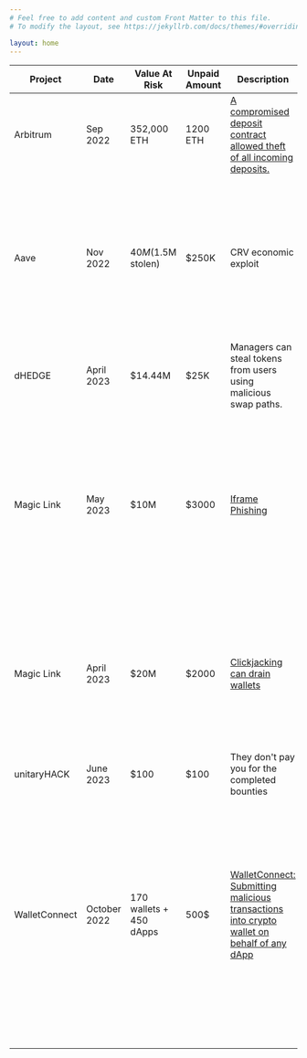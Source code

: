 ```yaml
---
# Feel free to add content and custom Front Matter to this file.
# To modify the layout, see https://jekyllrb.com/docs/themes/#overriding-theme-defaults

layout: home
---
```


| Project | Date | Value At Risk | Unpaid Amount | Description | Details | 
| --- | --- | --- | --- | --- | --- |
|  Arbitrum   |  Sep 2022   |  352,000 ETH   |  1200 ETH   |  [A compromised deposit contract allowed theft of all incoming deposits.](https://medium.com/@0xriptide/hackers-in-arbitrums-inbox-ca23272641a2)   |  The largest deposit during bug bounty negotiation was 351,803 ETH. The max bounty for a critical vulnerability was advertised as $2mm. The white hat was only awarded 25% of the max bounty (400 ETH).   | 
|  Aave   |  Nov 2022   |  $40M ($1.5M stolen)   |  $250K   |  CRV economic exploit  |  An attacker targeted Aave's treasury using an economic exploit of CRV borrowing/lending on the protocol. The white hat showed Aave the wallet, the attack path, and how to stop it days before the attack occurred. Over $40m was at risk. [$1.5m was actually taken from the exploit, which was stopped midway by private individuals leading a short squeeze.](https://cointelegraph.com/news/aave-purchases-2-7m-crv-to-clear-bad-debt-following-failed-eisenberg-attack)  Aave paid no bug bounty.   |
|  dHEDGE    |  April 2023   | $14.44M   |  $25K   |   Managers can steal tokens from users using malicious swap paths.  |  [dHEDGE responded that the issue is "well-known" and that it is impossible to fix.  They did not fix the issue and paid a $500 payment for "goodwill".](https://mirror.xyz/0x6746Cae57DA75D77137f7749582f511B4d9f866c/fU6YVrXulTL5z5qMraVTDJmnUiPP8NH17XGzDJLvq1k)  |
|   Magic Link  | May 2023    | $10M  |  $3000   | [Iframe Phishing](https://twitter.com/NanakNihal/status/1684301807885996033) | Magic Link claims their wallet to be unphishable. Yet it was found to be vulnerable to iframe phishing, more pernicious than standard phishing as there is no URL bar. Magic Link ignored the vulnerability after eight reminders over a month-long period until it began receiving public scrutiny about the presence of a potential unknown vulnerability. The whitehat suggested a payment of more than $3000 and Magic Link ignored the hacker, paid nothing, and publicly announced its patch as a "new security feature" and their "investment in security" rather than an unpaid whitehat's finding. |
|   Magic Link  | April 2023    | $20M  |  $2000   | [Clickjacking can drain wallets](https://twitter.com/NanakNihal/status/1684301807885996033) | All user funds, which are here estimated to be above $20M, were at risk, with minimal user interaction needed to steal them. Magic Link's max bounty is $3000. Magic Link paid $1000, falsely claiming it is not critical because it needs a dashboard misconfiguration or XSS to be exploited (it needs neither). Magic Link refused to coordinate a timeline to fix it for months until this issue received more public scrutiny; at that point, they fixed it in days. |
|  unitaryHACK    |  June 2023   | $100   |  $100 |   They don't pay you for the completed bounties  |  [unitaryHACK stopped responding to the emails asking for the payment to be made.](https://unitaryhack.dev/hackers/rum1887/)  |
| WalletConnect    |  October 2022 | 170 wallets + 450 dApps | 500$ | [WalletConnect: Submitting malicious transactions into crypto wallet on behalf of any dApp](https://shabarkin.notion.site/WalletConnect-Submitting-malicious-transactions-into-crypto-wallet-on-behalf-of-any-dApp-a317f7f9f0a6459c8525bef71977f540)    | The WalletConnect team was informed about issues on 2022-10-21. During the period from 2022-10-21 to 2022-11-15, I attempted to offer my help and asked for status updates and their intentions regarding the findings. When I stated that I would disclose the report according to the policy of report responsibility disclosure (90 days window), they instantly replied that the findings were well-known facts and should be explicitly mentioned in their documentation. Furthermore, they did not allow disclosing the findings due to their self-written security policies. I then explained the process of public vulnerability submission (for example https://about.google/appsecurity/) and set a deadline of 2023-01-21, but I was ignored. |
|     |     |     |     |     |     |
|     |     |     |     |     |     |
|     |     |     |     |     |     |
|     |     |     |     |     |     |
|     |     |     |     |     |     |
